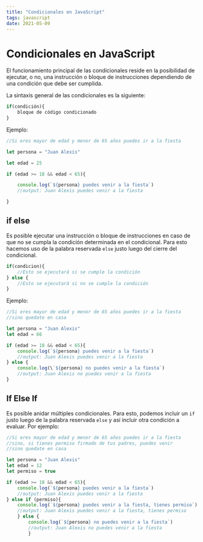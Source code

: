 ```yaml
---
title: "Condicionales en JavaScript"
tags: javascript
date: 2021-05-09
---
```


# Condicionales en JavaScript

El funcionamiento principal de las condicionales reside en la posibilidad de ejecutar, o no, una instrucción o bloque de instrucciones dependiendo de una condición que debe ser cumplida.

La sintaxis general de las condicionales es la siguiente:

````js
if(condición){
	bloque de código condicionado
}
````

Ejemplo:

````js
//Si eres mayor de edad y menor de 65 años puedes ir a la fiesta

let persona = "Juan Alexis"

let edad = 25

if (edad >= 18 && edad < 65){

	console.log(`${persona} puedes venir a la fiesta`)
	//output: Juan Alexis puedes venir a la fiesta

}
````

## if else
Es posible ejecutar una instrucción o bloque de instrucciones en caso de que no se cumpla la condición determinada en el condicional. Para esto hacemos uso de la palabra reservada `else` justo luego del cierre del condicional.

````js
if(condicion){
	//Esto se ejecutará si se cumple la condición
} else {
	//Esto se ejecutará si no se cumple la condición
}
````

Ejemplo:

````js
//Si eres mayor de edad y menor de 65 años puedes ir a la fiesta
//sino quedate en casa

let persona = "Juan Alexis"
let edad = 66

if (edad >= 18 && edad < 65){
	console.log(`${persona} puedes venir a la fiesta`)
	//output: Juan Alexis puedes venir a la fiesta
} else {
	console.log(\`${persona} no puedes venir a la fiesta`)
	//output: Juan Alexis no puedes venir a la fiesta
}
````

## If Else If
Es posible anidar múltiples condicionales. Para esto, podemos incluir un `if` justo luego de la palabra reservada `else` y así incluir otra condición a evaluar. Por ejemplo:

````js
//Si eres mayor de edad y menor de 65 años puedes ir a la fiesta
//sino, si tienes permiso firmado de tus padres, puedes venir
//sino quedate en casa

let persona = "Juan Alexis"
let edad = 12
let permiso = true 

if (edad >= 18 && edad < 65){
	console.log(`${persona} puedes venir a la fiesta`)
	//output: Juan Alexis puedes venir a la fiesta
} else if (permiso){
	console.log(`${persona} puedes venir a la fiesta, tienes permiso`)
	//output: Juan Alexis puedes venir a la fiesta, tienes permiso
	} else {
		console.log(`${persona} no puedes venir a la fiesta`)
		//output: Juan Alexis no puedes venir a la fiesta
		}
````